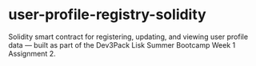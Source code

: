 # user-profile-registry-solidity
Solidity smart contract for registering, updating, and viewing user profile data — built as part of the Dev3Pack Lisk Summer Bootcamp Week 1 Assignment 2.
